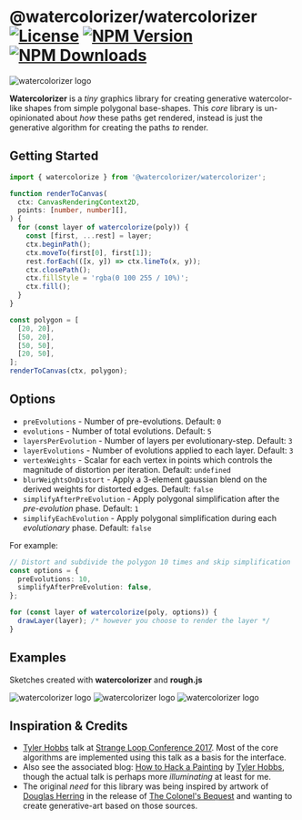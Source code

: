 # @watercolorizer/watercolorizer [![License][license]][npm] [![NPM Version][version]][npm] [![NPM Downloads][dl]][npm]

![watercolorizer logo](https://j.holmes.codes/images/watercolorizer/watercolorizer.png)

[npm]: https://www.npmjs.com/package/@watercolorizer/watercolorizer
[version]: https://img.shields.io/npm/v/%40watercolorizer%2Fwatercolorizer
[license]: https://img.shields.io/npm/l/%40watercolorizer%2Fwatercolorizer
[dl]: https://img.shields.io/npm/dy/%40watercolorizer%2Fwatercolorizer

**Watercolorizer** is a _tiny_ graphics library for creating generative watercolor-like shapes from
simple polygonal base-shapes. This _core_ library is un-opinionated about _how_ these paths get rendered,
instead is just the generative algorithm for creating the paths _to_ render.

## Getting Started

```ts
import { watercolorize } from '@watercolorizer/watercolorizer';

function renderToCanvas(
  ctx: CanvasRenderingContext2D,
  points: [number, number][],
) {
  for (const layer of watercolorize(poly)) {
    const [first, ...rest] = layer;
    ctx.beginPath();
    ctx.moveTo(first[0], first[1]);
    rest.forEach(([x, y]) => ctx.lineTo(x, y));
    ctx.closePath();
    ctx.fillStyle = 'rgba(0 100 255 / 10%)';
    ctx.fill();
  }
}

const polygon = [
  [20, 20],
  [50, 20],
  [50, 50],
  [20, 50],
];
renderToCanvas(ctx, polygon);
```

## Options

- `preEvolutions` - Number of pre-evolutions. Default: `0`
- `evolutions` - Number of total evolutions. Default: `5`
- `layersPerEvolution` - Number of layers per evolutionary-step. Default: `3`
- `layerEvolutions` - Number of evolutions applied to each layer. Default: `3`
- `vertexWeights` - Scalar for each vertex in points which controls the magnitude of distortion per iteration. Default: `undefined`
- `blurWeightsOnDistort` - Apply a 3-element gaussian blend on the derived weights for distorted edges. Default: `false`
- `simplifyAfterPreEvolution` - Apply polygonal simplification after the _pre-evolution_ phase. Default: `1`
- `simplifyEachEvolution` - Apply polygonal simplification during each _evolutionary_ phase. Default: `false`

For example:

```ts
// Distort and subdivide the polygon 10 times and skip simplification
const options = {
  preEvolutions: 10,
  simplifyAfterPreEvolution: false,
};

for (const layer of watercolorize(poly, options)) {
  drawLayer(layer); /* however you choose to render the layer */
}
```

## Examples

Sketches created with **watercolorizer** and **rough.js**

![watercolorizer logo](https://j.holmes.codes/images/watercolorizer/example-colonels-bequest.jpg)
![watercolorizer logo](https://j.holmes.codes/images/watercolorizer/example-codename-iceman.jpg)
![watercolorizer logo](https://j.holmes.codes/images/watercolorizer/example-roger-wilco.jpg)

## Inspiration & Credits

- [Tyler Hobbs](https://www.tylerxhobbs.com/) talk at [Strange Loop Conference 2017](https://www.youtube.com/watch?v=5R9eywArFTE). Most of the core algorithms are implemented using this talk as a basis for the interface.
- Also see the associated blog: [How to Hack a Painting](https://www.tylerxhobbs.com/words/how-to-hack-a-painting) by [Tyler Hobbs](https://www.tylerxhobbs.com/), though the actual talk is perhaps more _illuminating_ at least for me.
- The original _need_ for this library was being inspired by artwork of [Douglas Herring](http://www.douglasherring.com/)
  in the release of [The Colonel's Bequest](https://en.wikipedia.org/wiki/The_Colonel%27s_Bequest) and wanting to create
  generative-art based on those sources.
